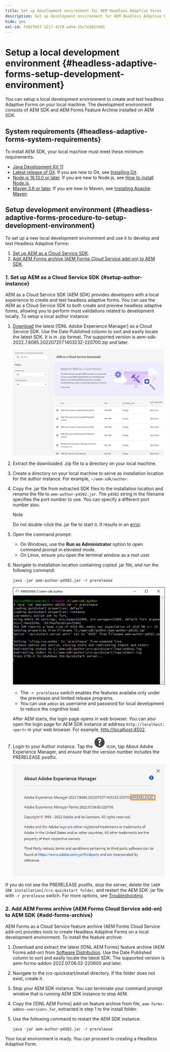 ```yaml
---
title: Set up development environment for AEM Headless Adaptive Forms
description: Set up development environment for AEM Headless Adaptive Forms
hide: yes
exl-id: fd92f057-1217-42f8-a454-1bc7e3827e01
---
```


# Setup a local development environment {#headless-adaptive-forms-setup-development-environment}

You can setup a local development environment to create and test headless Adaptive Forms on your local machine. The development environment consists of AEM SDK and AEM Forms Feature Archive installed on AEM SDK.  
<!--
 After a Headless Adaptive Form or related assets are ready on the local development environment, you can deploy the Headless Adaptive Form application to your publishing environment. -- >

You require knowledge to build application using react, Git, and Maven to use Headless Adaptive Forms.

<!-- 

### Download the latest version of AEM as a Cloud Service SDK or Forms feature archive (AEM Forms add-on) from Software Distribution {#software-distribution}

To download the supported version of Adobe Experience Manager as a Cloud Service SDK or Forms feature archive (AEM Forms add-on):

1. Log in to [Software Distribution](https://experience.adobe.com/#/downloads) portal with your Adobe ID.

    >[!NOTE]
    >
    > Your Adobe Organization must be provisioned for AEM as a Cloud Service to download the AEM as a Cloud Service SDK.

1. Navigate to the **[!UICONTROL AEM as a Cloud Service]** tab.
1. Sort by published date in descending order.
1. Click on the latest Adobe Experience Manager as a Cloud Service SDK or Forms feature archive (AEM Forms add-on).
1. Review and accept the EULA. Tap the **[!UICONTROL Download]** button. -->

## System requirements {#headless-adaptive-forms-system-requirements}

To install AEM SDK, your local machine must meet these minimum requirements:

* [Java Development Kit 11](https://experience.adobe.com/#/downloads/content/software-distribution/en/general.html?1_group.propertyvalues.property=.%2Fjcr%3Acontent%2Fmetadata%2Fdc%3AsoftwareType&1_group.propertyvalues.operation=equals&1_group.propertyvalues.0_values=software-type%3Atooling&fulltext=Oracle%7E+JDK%7E+11%7E&orderby=%40jcr%3Acontent%2Fjcr%3AlastModified&orderby.sort=desc&layout=list&p.offset=0&p.limit=14)  
* [Latest release of Git](https://git-scm.com/downloads). If you are new to Git, see [Installing Git](https://git-scm.com/book/en/v2/Getting-Started-Installing-Git).
* [Node.js 16.13.0 or later](https://nodejs.org/en/download/). If you are new to Node.js, see [How to install Node.js](https://nodejs.dev/en/learn/how-to-install-nodejs).
* [Maven 3.6 or later](https://maven.apache.org/download.cgi). If you are new to Maven, see [Installing Apache Maven](https://maven.apache.org/install.html).

## Setup development environment {#headless-adaptive-forms-procedure-to-setup-development-environment}

To set up a new local development environment and use it to develop and test Headless Adaptive Forms:

1. [Set up AEM as a Cloud Service SDK](#setup-author-instance).
1. [Add AEM Forms archive (AEM Forms Cloud Service add-on) to AEM SDK](#add-forms-archive).

<!--

1. (Optional) [Add Forms-specific users to your local Author instance](#configure-users-and-permissions).
1. (Optional) Install [Adaptive forms builder extension for Microsoft Visual Studio Code](#microsoft-visual-studio-code-extension-for-headless-adaptive-forms). 

-->

### 1. Set up AEM as a Cloud Service SDK {#setup-author-instance}

AEM as a Cloud Service SDK (AEM SDK) provides developers with a local experience to create and test headless adaptive forms. You can use the AEM as a Cloud Service SDK to both create and preview headless adaptive forms, allowing you to perform most validations related to development locally. To setup a local author instance:

1. [Download](https://experience.adobe.com/#/downloads/content/software-distribution/en/aemcloud.html) the latest [!DNL Adobe Experience Manager] as a Cloud Service SDK. Use the Date Published column to sort and easily locate the latest SDK. 
It is in .zip format. The supported version is aem-sdk-2022.7.8085.20220725T140323Z-220700.zip and later.

    ![Download AEM Cloud Service SDK from Software Distribution portal](assets/software-distribution.png)


1. Extract the downloaded .zip file to a directory on your local machine.
1. Create a directory on your local machine to serve as installation location for the author instance. For example, `~/aem-sdk/author`. 
1. Copy the .jar file from extracted SDK files to the installation location and rename the file to `aem-author-p4502.jar`. The `p4502` string in the filename specifies the port number to use. You can specify a different port number also.

    >[!NOTE]
    >
    > Do not double-click the .jar file to start it. It results in an [error](https://experienceleague.adobe.com/docs/experience-manager-learn/cloud-service/local-development-environment-set-up/aem-runtime.html?lang=en#troubleshooting-double-click).

1. Open the command prompt: 
    * On Windows, use the **Run as Administrator** option to open command prompt in elevated mode.
    * On Linux, ensure you open the terminal window as a root user.

1. Navigate to installation location containing copied .jar file, and run the following command:

    `java -jar aem-author-p4502.jar -r prerelease`

    ![Download AEM Cloud Service SDK from Software Distribution portal](assets/install-sdk.png)

    *  The `-r prerelease` switch enables the features availabe only under the prerelease and limited release programs.
    * You can use `admin` as username and password for local development to reduce the cognitive load.

    After AEM starts, the login page opens in web browser. You can also open the login page for AEM SDK instance at address `http://localhost:<port>` in your web browser. For example, [http://localhost:4502](http://localhost:4502).

1. Login to your Author instance. Tap the ![help](/help/assets/Help-icon.svg) icon, tap About Adobe Experience Manager, and ensure that the version number includes the PRERELEASE postfix.

    ![help](/help/assets/prerelease.png)

If you do not see the PRERELEASE postfix, stop the server, delete the `[AEM SDK installation]/crx-quickstart folder`, and restart the AEM SDK .jar file with `-r prerelease` switch. For more options, see [Troubleshooting](/help/troubleshooting.md).

### 2. Add AEM Forms archive (AEM Forms Cloud Service add-on) to AEM SDK {#add-forms-archive}

AEM Forms as a Cloud Service feature archive (AEM Forms Cloud Service add-on) provides tools to create Headless Adaptive Forms on a local development environment. To install the feature archive:

1. Download and extract the latest [!DNL AEM Forms] feature archive (AEM Forms add-on) from [Software Distribution](https://experience.adobe.com/#/downloads/content/software-distribution/en/aemcloud.html?fulltext=AEM*+Forms*+add*+on*&orderby=%40jcr%3Acontent%2Fjcr%3AlastModified&orderby.sort=desc&layout=list&p.offset=0&p.limit=20). Use the Date Published column to sort and easily locate the latest SDK. The supported version is aem-forms-addon-2022.07.06.02-220600 and later.

1. Navigate to the crx-quickstart/install directory. If the folder does not exist, create it.
1. Stop your AEM SDK instance. You can terminate your command prompt window that is running AEM SDK instance to stop AEM.
1. Copy the [!DNL AEM Forms] add-on feature archive from file, `aem-forms-addon-<version>.far`, extracted in step 1 to the install folder.
1. Use the following command to restart the AEM SDK instance:

    `java -jar aem-author-p4502.jar -r prerelease`

<!-- 

### 3. (Optional) Configure users and permissions {#configure-users-and-permissions}

Create seperate user accounts for Form Developer, Form Practitioner, and end users. These account help you test Headless Adaptive Forms for various types of users. To create a user account and add roles to the account:

1. Login to your AEM SDK instance.
1. Go to Tools > Security > Users and tap Create. The Create New User wizard opens.
1. In the details tab, specify an ID and Password. All other fields are optional. It is recommended to provide name and an email address.
1. In the Groups tab, search and select user-groups for a user depending on their role. The table below lists all types of users and pre-defined groups for each type of forms users based on their role:
  
    | User Type | AEM Group |
    |---|---|
    | Form developer | [!DNL forms-users] (AEM Forms Users), [!DNL template-authors], [!DNL workflow-users], [!DNL workflow-editors], and [!DNL fdm-authors]  |
    | Customer Experience Lead or UX Designer| [!DNL forms-users], [!DNL template-authors]|
    | AEM administrator | [!DNL aem-administrators], [!DNL fd-administrators] |
    | End user| When a user must log in to view and submit an Adaptive Form, add such users to [!DNL forms-users] group. </br> When no user authentication is required to access Adaptive Forms, do not assign any group to such users.|

<!-- ### 4. (Optional) Install Visual Studio Code extension for headless adaptive forms {#microsoft-visual-studio-code-extension-for-headless-adaptive-forms}

You can use any IDE for developing Headless Adaptive Forms. Adobe provides an extension for Microsoft&reg;reg; Visual Studio Code to make it easier for you to navigate structure and develop headless adaptive forms. The extension adds adaptive forms related IntelliSense capabilities and helps auto-complete headless adaptive forms JSON syntax. It also adds a panel, titled Forms Tree, to help navigate structure of headless adaptive form. To use the extension: 

1. Ensure [Microsoft Visual Studio Code 1.62.0 or later](https://code.visualstudio.com/docs/supporting/FAQ#_how-do-i-find-the-version) is installed. If you have an older version or no version installed, download the latest version from [Microsoft Website](https://code.visualstudio.com/docs/setup/setup-overview)
   >[!NOTE]
   >
   >
   > To use Visual Studio from command line on macOS, see [Launching from the command line](https://code.visualstudio.com/docs/setup/mac#_launching-from-the-command-line).

1. Download the [Adaptive forms builder extension](/help/assets/adaptive-form-builder-0.12.0.vsix).

1. Navigate the directory containing the *adaptive-form-builder-[version].vsix* file.

1. Run the following command or see [Install from a VSIX](https://code.visualstudio.com/docs/editor/extension-marketplace#_install-from-a-vsix) article for detailed instructions to install a Visual Studio Code extension from a VSIX file:

    `code -–install-extension adaptive-form-builder-[version].vsix`

    </br> Replace the [version] with actual version of the extension. For example, `code -–install-extension adaptive-form-builder-0.12.0.vsix`

    </br> 

    ![Installing extension](/help/assets/install-extension.png)

<!-- ## Create and setup a react app

Adaptive forms renderer component is a react based component. It requires a react app to run and render a headless adaptive form. To create and setup react app:

1. Open terminal in Visual Studio code and run the following command to create a react app and installs all related dependencies:

    ```shell
    npx create-react-app [react-app-name] --scripts-version 4.0.3 --template typescript
    ```

    Where [react-app-name] represents name of the project, script version is 4.0.3, and template of type typescript. For example, the following command creates a react app named *headless-forms-demo*.

    ```shell
    npx create-react-app headless-forms-demo --scripts-version 4.0.3 --template typescript
    ```

    It may take some time to create the react app and install all the dependencies. The command creates an empty react app with latest version of react and react-dom dependencies. It does not have any artifacts related to adaptive forms renderer component.

1. Adaptive forms renderer component is based on react spectrum and requires react 16.0.0 and react-dom 16.0.0. To install react 16.0.0 and related dependencies:
    1. Open the Visual Studio code terminal Window or command prompt.
    1. Navigate to the directory of react project.  
    1. Run the following command:

        ```shell
        npm install --save react@16.0.0 react-dom@16.14.0 -force
        ```

1. Run the following command to install adaptive forms renderer component related dependencies:

    ```shell
    npm i --save @aemforms/forms-super-component @aemforms/forms-react-core-components @aemforms/forms-super-component @adobe/react-spectrum @react/react-spectrum
    ```

<!-- 1. Install dependencies for adaptive forms renderer component. Packages for these dependencies are available in Adobe Artifactory. To authenticate with Adobe Artifactory and install dependencies for adaptive forms renderer component:

    1. Create environment variables ARTIFACTORY_USER and ARTIFACTORY_API_TOKEN. The ARTIFACTORY_USER stores Adobe LDAP username and ARTIFACTORY_API_TOKEN stores your [Adobe Artifactory token](https://wiki.corp.adobe.com/display/Artifactory/API+Keys)

    1. Run the following command to set NPM_TOKEN and NPM_EMAIL tokens:

        ```shell

        auth=$(curl -s -u${ARTIFACTORY_USER}:${ARTIFACTORY_API_TOKEN} https://artifactory.corp.adobe.com/artifactory/api/npm/auth)
        export NPM_TOKEN=$(echo "${auth}" | grep "_auth" | awk -F " " '{ print $3 }')
        export NPM_EMAIL=$(echo "${auth}" | grep "email" | awk -F " " '{ print $3 }')
        ```

        These tokens are required to communicated with Adobe Artifactory.

    1. Create a .npmrc file in the react project.

        ![.npmrc file](/help/assets/npmrc.png)

    1. Add the following code to the file:

        ```shell
        @aemforms:registry=https://artifactory.corp.adobe.com/artifactory/api/npm/npm-aem-release/
        @react:registry=https://artifactory.corp.adobe.com/artifactory/api/npm/npm-react-release/
        @quarry:registry=https://artifactory.corp.adobe.com/artifactory/api/npm/npm-adobe-release-local/
        //artifactory.corp.adobe.com/artifactory/api/npm/npm-adobe-release-loca/:_auth=${NPM_TOKEN}
        //artifactory.corp.adobe.com/artifactory/api/npm/npm-aem-release/:_auth=${NPM_TOKEN}
        //artifactory.corp.adobe.com/artifactory/api/npm/npm-react-release/:_auth=${NPM_TOKEN}
        _auth=${NPM_TOKEN}
        email=${NPM_EMAIL}
        always-auth=true
        ```

        It defines the antifactory repositories to use for Headless Adaptive Forms, react, and quarry related scope.
    1. Run the following command to install adaptive forms renderer component related dependencies:

    ```shell
    npm i --save @aemforms/crispr-react-bindings @aemforms/crispr-react-core-components @adobe/react-spectrum @react/react-spectrum
    ``` 
--> 
 Your local environment is ready. You can proceed to creating a Headless Adaptive Form.
